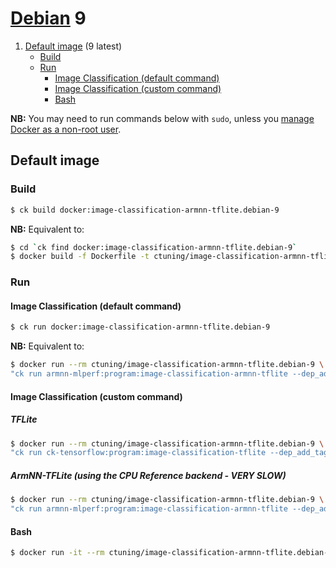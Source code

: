 # [Debian](https://hub.docker.com/_/debian/) 9

1. [Default image](#image_default) (9 latest)
    - [Build](#image_default_build)
    - [Run](#image_default_run)
        - [Image Classification (default command)](#image_default_run_default)
        - [Image Classification (custom command)](#image_default_run_custom)
        - [Bash](#image_default_run_bash)

**NB:** You may need to run commands below with `sudo`, unless you
[manage Docker as a non-root user](https://docs.docker.com/install/linux/linux-postinstall/#manage-docker-as-a-non-root-user).

<a name="image_default"></a>
## Default image

<a name="image_default_build"></a>
### Build
```bash
$ ck build docker:image-classification-armnn-tflite.debian-9
```
**NB:** Equivalent to:
```bash
$ cd `ck find docker:image-classification-armnn-tflite.debian-9`
$ docker build -f Dockerfile -t ctuning/image-classification-armnn-tflite.debian-9 .
```

<a name="image_default_run"></a>
### Run

<a name="image_default_run_default"></a>
#### Image Classification (default command)
```bash
$ ck run docker:image-classification-armnn-tflite.debian-9
```
**NB:** Equivalent to:
```bash
$ docker run --rm ctuning/image-classification-armnn-tflite.debian-9 \
"ck run armnn-mlperf:program:image-classification-armnn-tflite --dep_add_tags.weights=mobilenet,non-quantized"
```

<a name="image_default_run_custom"></a>
#### Image Classification (custom command)

##### TFLite
```bash
$ docker run --rm ctuning/image-classification-armnn-tflite.debian-9 \
"ck run ck-tensorflow:program:image-classification-tflite --dep_add_tags.weights=resnet,with-argmax --env.CK_BATCH_COUNT=2"
```

##### ArmNN-TFLite (using the CPU Reference backend - **VERY SLOW**)
```bash
$ docker run --rm ctuning/image-classification-armnn-tflite.debian-9 \
"ck run armnn-mlperf:program:image-classification-armnn-tflite --dep_add_tags.weights=resnet,no-argmax --env.CK_BATCH_COUNT=2"
```

<a name="image_default_run_bash"></a>
#### Bash
```bash
$ docker run -it --rm ctuning/image-classification-armnn-tflite.debian-9 bash
```
